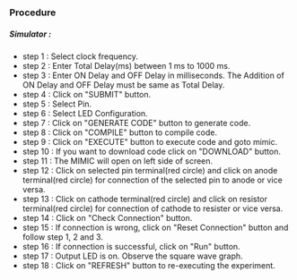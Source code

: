 ### Procedure

##### Simulator :
- step 1 : Select clock frequency.
- step 2 : Enter Total Delay(ms) between 1 ms to 1000 ms.
- step 3 : Enter ON Delay and OFF Delay in milliseconds. The Addition of ON Delay and OFF Delay must be same as Total Delay.
- step 4 : Click on "SUBMIT" button.
- step 5 : Select Pin.
- step 6 : Select LED Configuration.
- step 7 : Click on "GENERATE CODE" button to generate code.
- step 8 : Click on "COMPILE" button to compile code.
- step 9 : Click on "EXECUTE" button to execute code and goto mimic.
- step 10 : If you want to download code click on "DOWNLOAD" button.
- step 11 : The MIMIC will open on left side of screen. 
- step 12 : Click on selected pin terminal(red circle) and click on anode terminal(red circle) for connection of the selected pin to anode or vice versa.
- step 13 : Click on cathode terminal(red circle) and click on resistor terminal(red circle) for connection of cathode to resister or vice versa.
- step 14 : Click on "Check Connection" button.
- step 15 : If connection is wrong, click on "Reset Connection" button and follow step 1, 2 and 3.
- step 16 : If connection is successful, click on "Run" button.
- step 17 : Output LED is on. Observe the square wave graph.
- step 18 : Click on "REFRESH" button to re-executing the experiment.






